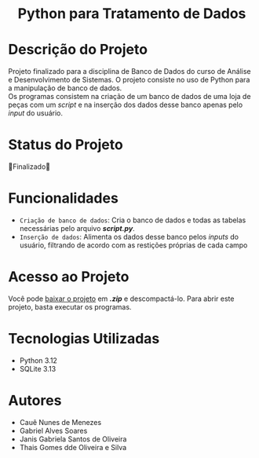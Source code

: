 <h1 align="center">Python para Tratamento de Dados</h1>

# Descrição do Projeto
Projeto finalizado para a disciplina de Banco de Dados do curso de Análise e Desenvolvimento de Sistemas. O projeto consiste no uso de
Python para a manipulação de banco de dados. <br>
Os programas consistem na criação de um banco de dados de uma loja de peças com um <i>script</i> e na inserção dos dados 
desse banco apenas pelo <i>input</i> do usuário.

# Status do Projeto
:blue_heart:Finalizado:blue_heart:

# Funcionalidades
- `Criação de banco de dados`: Cria o banco de dados e todas as tabelas necessárias pelo arquivo ***script.py***.
- `Inserção de dados`: Alimenta os dados desse banco pelos <i>inputs</i> do usuário, filtrando de acordo com as restições próprias de cada campo

# Acesso ao Projeto
Você pode <a href="https://github.com/janisgsoliveira/Python-Database/tree/main">baixar o projeto</a> em ***.zip*** e descompactá-lo.
Para abrir este projeto, basta executar os programas. 

# Tecnologias Utilizadas
- Python 3.12
- SQLite 3.13

# Autores
- Cauê Nunes de Menezes
- Gabriel Alves Soares
- Janis Gabriela Santos de Oliveira
- Thais Gomes dde Oliveira e Silva
